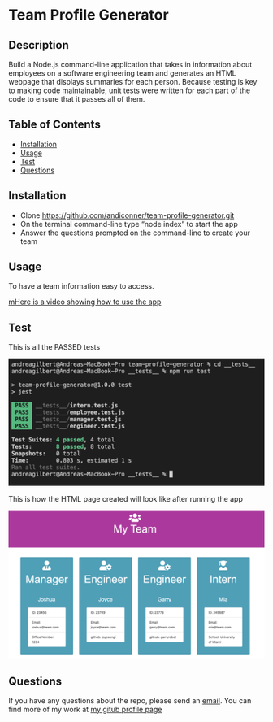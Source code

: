 # Team Profile Generator

## Description 

Build a Node.js command-line application that takes in information about employees on a software engineering team and generates an HTML webpage that displays summaries for each person. Because testing is key to making code maintainable, unit tests were written for each part of the code to ensure that it passes all of them.


## Table of Contents

* [Installation](#installation)
* [Usage](#usage)
* [Test](#test)
* [Questions](#questions)


## Installation

-	Clone https://github.com/andiconner/team-profile-generator.git 
-	On the terminal command-line type “node index” to start the app
-	Answer the questions prompted on the command-line to create your team

## Usage 

To have a team information easy to access.

[mHere is a video showing how to use the app](https://watch.screencastify.com/v/aRsz66aGkwb4MqNq5JbV)



## Test

This is all the PASSED tests

![This is all the PASSED tests](/assets/passed.png "Passed tests")

This is how the HTML page created will look like after running the app

![This is how the HTML page created will look like after running the app](/assets/my_team.png "My team")




## Questions
If you have any questions about the repo, please send an [email](mailto:andiconner@icloud.com). You can find more of my work at  [my gitub profile page](https://github.com/andiconner)


